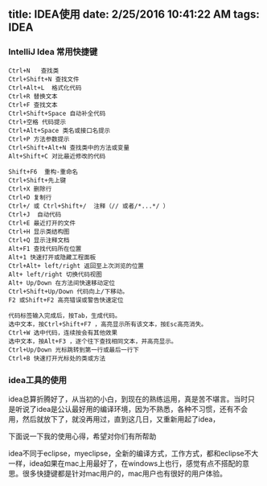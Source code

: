 title: IDEA使用
date: 2/25/2016 10:41:22 AM 
tags: IDEA
---


### IntelliJ Idea 常用快捷键 ###

	Ctrl+N   查找类
	Ctrl+Shift+N 查找文件
	Ctrl+Alt+L  格式化代码
	Ctrl+R 替换文本
	Ctrl+F 查找文本
	Ctrl+Shift+Space 自动补全代码
	Ctrl+空格 代码提示
	Ctrl+Alt+Space 类名或接口名提示
	Ctrl+P 方法参数提示
	Ctrl+Shift+Alt+N 查找类中的方法或变量
	Alt+Shift+C 对比最近修改的代码
	
	Shift+F6  重构-重命名
	Ctrl+Shift+先上键
	Ctrl+X 删除行
	Ctrl+D 复制行
	Ctrl+/ 或 Ctrl+Shift+/  注释（// 或者/*...*/ ）
	Ctrl+J  自动代码
	Ctrl+E 最近打开的文件
	Ctrl+H 显示类结构图
	Ctrl+Q 显示注释文档
	Alt+F1 查找代码所在位置
	Alt+1 快速打开或隐藏工程面板
	Ctrl+Alt+ left/right 返回至上次浏览的位置
	Alt+ left/right 切换代码视图
	Alt+ Up/Down 在方法间快速移动定位
	Ctrl+Shift+Up/Down 代码向上/下移动。
	F2 或Shift+F2 高亮错误或警告快速定位
	 
	代码标签输入完成后，按Tab，生成代码。
	选中文本，按Ctrl+Shift+F7 ，高亮显示所有该文本，按Esc高亮消失。
	Ctrl+W 选中代码，连续按会有其他效果
	选中文本，按Alt+F3 ，逐个往下查找相同文本，并高亮显示。
	Ctrl+Up/Down 光标跳转到第一行或最后一行下
	Ctrl+B 快速打开光标处的类或方法 

### idea工具的使用 ###

idea总算折腾好了，从当初的小白，到现在的熟练运用，真是苦不堪言。当时只是听说了idea是公认最好用的编译环境，因为不熟悉，各种不习惯，还有不会用，然后就放下了，就没再用过，直到这几日，又重新用起了idea，

下面说一下我的使用心得，希望对你们有所帮助

idea不同于eclipse，myeclipse，全新的编译方式，工作方式，都和eclipse不大一样，idea如果在mac上用最好了，在windows上也行，感觉有点不搭配的意思。很多快捷键都是针对mac用户的，mac用户也有很好的用户体验。

